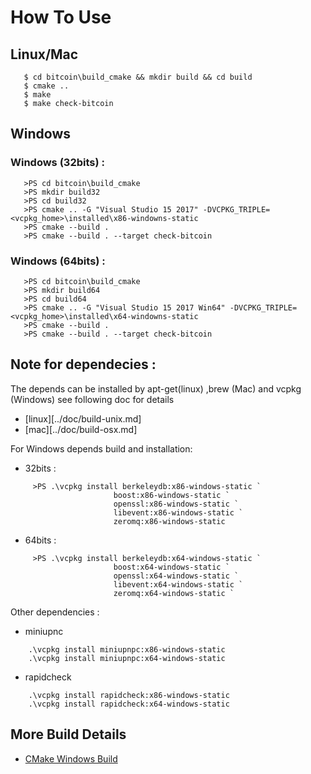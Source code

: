 # How To Use

## Linux/Mac
```
   $ cd bitcoin\build_cmake && mkdir build && cd build
   $ cmake ..
   $ make
   $ make check-bitcoin
```

## Windows

### Windows (32bits) :

```
   >PS cd bitcoin\build_cmake
   >PS mkdir build32
   >PS cd build32
   >PS cmake .. -G "Visual Studio 15 2017" -DVCPKG_TRIPLE=<vcpkg_home>\installed\x86-windowns-static
   >PS cmake --build .
   >PS cmake --build . --target check-bitcoin
```

###  Windows (64bits) :

```
   >PS cd bitcoin\build_cmake
   >PS mkdir build64
   >PS cd build64
   >PS cmake .. -G "Visual Studio 15 2017 Win64" -DVCPKG_TRIPLE=<vcpkg_home>\installed\x64-windowns-static
   >PS cmake --build .
   >PS cmake --build . --target check-bitcoin
```
## Note for dependecies :

The depends can be installed by apt-get(linux) ,brew (Mac) and vcpkg (Windows)
see following doc for details
   - [linux][../doc/build-unix.md]
   - [mac][../doc/build-osx.md]

For Windows depends build and installation:
   - 32bits :

```
     >PS .\vcpkg install berkeleydb:x86-windows-static `
                       boost:x86-windows-static `
                       openssl:x86-windows-static `
                       libevent:x86-windows-static `
                       zeromq:x86-windows-static
```
   - 64bits :
```
     >PS .\vcpkg install berkeleydb:x64-windows-static `
                       boost:x64-windows-static `
                       openssl:x64-windows-static `
                       libevent:x64-windows-static `
                       zeromq:x64-windows-static `
```

Other dependencies  :
   - miniupnc
```
    .\vcpkg install miniupnpc:x86-windows-static
    .\vcpkg install miniupnpc:x64-windows-static
```
   - rapidcheck
```
    .\vcpkg install rapidcheck:x86-windows-static
    .\vcpkg install rapidcheck:x64-windows-static
```

## More Build Details

- [CMake Windows Build](./note-cmake-build-windows.md)
